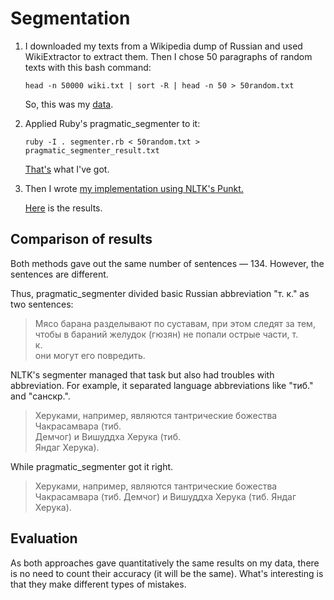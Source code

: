 # Segmentation
1.  I downloaded my texts from a Wikipedia dump of Russian and used WikiExtractor to extract them. Then I chose 50 paragraphs of random texts with this bash command:

    `head -n 50000 wiki.txt | sort -R | head -n 50 > 50random.txt`

    So, this was my [data](https://github.com/Veranchos/ftyers.github.io/blob/master/2018-komp-ling/practicals/Practical%201/50random.txt).

2. Applied Ruby's pragmatic_segmenter to it:

    `ruby -I . segmenter.rb < 50random.txt > pragmatic_segmenter_result.txt`
    
   [That's](https://github.com/Veranchos/ftyers.github.io/blob/master/2018-komp-ling/practicals/Practical%201/pragmatic_segmenter_result.txt) what I've got.
   
3. Then I wrote [my implementation using NLTK's Punkt.](https://github.com/Veranchos/ftyers.github.io/blob/master/2018-komp-ling/practicals/Practical%201/Segmentator%201.py)
    
    [Here](https://github.com/Veranchos/ftyers.github.io/blob/master/2018-komp-ling/practicals/Practical%201/nltk_punkt_result.txt) is the results.
    
## Comparison of results
Both methods gave out the same number of sentences — 134. However, the sentences are different. 

Thus, pragmatic_segmenter divided basic Russian abbreviation "т. к." as two sentences:
> Мясо барана разделывают по суставам, при этом следят за тем, чтобы в бараний желудок (гюзян) не попали острые части, т.  
> к.  
> они могут его повредить.

NLTK's segmenter managed that task but also had troubles with abbreviation. For example, it separated language abbreviations like "тиб."  and "санскр.".
>Херуками, например, являются тантрические божества Чакрасамвара (тиб.  
>Демчог) и Вишуддха Херука (тиб.  
>Яндаг Херука).

While pragmatic_segmenter got it right.
>Херуками, например, являются тантрические божества Чакрасамвара (тиб. Демчог) и Вишуддха Херука (тиб. Яндаг Херука).

## Evaluation

As both approaches gave quantitatively the same results on my data, there is no need to count their accuracy (it will be the same). What's interesting is that they make different types of mistakes. 
